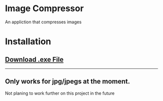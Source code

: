 # Image Compressor

An appliction that compresses images

# Installation

## [Download .exe File](https://github.com/Faded-exe101/Image-Compressor/blob/main/dist/Image-Compressor.exe?raw=true)

---

## Only works for jpg/jpegs at the moment.

Not planing to work further on this project in the future
